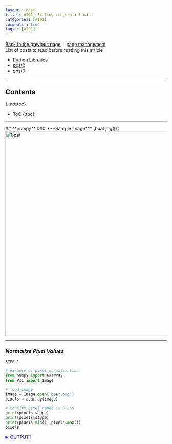 ```yaml
---
layout : post
title : AI01, Scaling image pixel data
categories: [AI01]
comments : true
tags : [AI01]
---
```

[Back to the previous page](https://userdyk-github.github.io/Study.html) ｜<a href="https://github.com/userdyk-github/userdyk-github.github.io/blob/master/_posts/AI01/2019-08-13-AI01-Scaling-image-pixel-data.md" target="_blank">page management</a><br>
List of posts to read before reading this article
- <a href='https://userdyk-github.github.io/pl03/PL03-Libraries.html' target="_blank">Python Libraries</a>
- <a href='https://userdyk-github.github.io/'>post2</a>
- <a href='https://userdyk-github.github.io/'>post3</a>

---

## Contents
{:.no_toc}

* ToC
{:toc}

<hr class="division1">
## **numpy**
### ***Sample image***
[boat.jpg][1]
<img width="640" alt="boat" src="https://user-images.githubusercontent.com/52376448/71426209-b8547680-26e9-11ea-9f17-8088e89db405.png">


---

### ***Normalize Pixel Values***

`STEP 1`
```python
# example of pixel normalization
from numpy import asarray
from PIL import Image

# load image
image = Image.open('boat.png')
pixels = asarray(image)

# confirm pixel range is 0-255
print(pixels.shape)
print(pixels.dtype)
print(pixels.min(), pixels.max())
pixels
```
<details markdown="1">
<summary class='jb-small' style="color:blue">OUTPUT1</summary>
<hr class='division3'>
<p>
    (856, 1280, 4)<br>
    uint8<br>
    0 255
</p>
```
array([[[221, 223, 226, 255],
        [210, 212, 215, 255],
        [191, 192, 195, 255],
        ...,
        [191, 192, 195, 255],
        [210, 212, 215, 255],
        [221, 223, 226, 255]],

       [[213, 215, 217, 255],
        [190, 192, 194, 255],
        [206, 207, 208, 255],
        ...,
        [206, 207, 208, 255],
        [190, 192, 194, 255],
        [213, 215, 217, 255]],

       [[199, 201, 204, 255],
        [196, 198, 199, 255],
        [236, 234, 236, 255],
        ...,
        [236, 234, 236, 255],
        [196, 198, 199, 255],
        [199, 201, 204, 255]],

       ...,

       [[193, 193, 193, 255],
        [180, 180, 180, 255],
        [151, 152, 152, 255],
        ...,
        [154, 154, 155, 255],
        [180, 180, 180, 255],
        [193, 193, 193, 255]],

       [[197, 197, 197, 255],
        [192, 192, 192, 255],
        [179, 179, 179, 255],
        ...,
        [179, 179, 179, 255],
        [192, 192, 192, 255],
        [197, 197, 197, 255]],

       [[198, 198, 198, 255],
        [196, 196, 196, 255],
        [192, 192, 192, 255],
        ...,
        [192, 192, 192, 255],
        [196, 196, 196, 255],
        [198, 198, 198, 255]]], dtype=uint8)
```
<hr class='division3'>
</details>

<br>

`STEP 2`
```python
# convert from integers to floats
pixels = pixels.astype('float32')

# normalize to the range 0-1
pixels /= 255.0

# confirm the normalization
print(pixels.min(), pixels.max())

pixels
```
<details markdown="1">
<summary class='jb-small' style="color:blue">OUTPUT2</summary>
<hr class='division3'>
<p>
    0.0 0.003921569
</p>
```
array([[[0.00339869, 0.00342945, 0.00347559, 0.00392157],
        [0.00322953, 0.00326028, 0.00330642, 0.00392157],
        [0.00293733, 0.00295271, 0.00299885, 0.00392157],
        ...,
        [0.00293733, 0.00295271, 0.00299885, 0.00392157],
        [0.00322953, 0.00326028, 0.00330642, 0.00392157],
        [0.00339869, 0.00342945, 0.00347559, 0.00392157]],

       [[0.00327566, 0.00330642, 0.00333718, 0.00392157],
        [0.00292195, 0.00295271, 0.00298347, 0.00392157],
        [0.00316801, 0.00318339, 0.00319877, 0.00392157],
        ...,
        [0.00316801, 0.00318339, 0.00319877, 0.00392157],
        [0.00292195, 0.00295271, 0.00298347, 0.00392157],
        [0.00327566, 0.00330642, 0.00333718, 0.00392157]],

       [[0.00306036, 0.00309112, 0.00313725, 0.00392157],
        [0.00301423, 0.00304498, 0.00306036, 0.00392157],
        [0.00362937, 0.00359862, 0.00362937, 0.00392157],
        ...,
        [0.00362937, 0.00359862, 0.00362937, 0.00392157],
        [0.00301423, 0.00304498, 0.00306036, 0.00392157],
        [0.00306036, 0.00309112, 0.00313725, 0.00392157]],

       ...,

       [[0.00296809, 0.00296809, 0.00296809, 0.00392157],
        [0.00276817, 0.00276817, 0.00276817, 0.00392157],
        [0.00232218, 0.00233756, 0.00233756, 0.00392157],
        ...,
        [0.00236832, 0.00236832, 0.0023837 , 0.00392157],
        [0.00276817, 0.00276817, 0.00276817, 0.00392157],
        [0.00296809, 0.00296809, 0.00296809, 0.00392157]],

       [[0.0030296 , 0.0030296 , 0.0030296 , 0.00392157],
        [0.00295271, 0.00295271, 0.00295271, 0.00392157],
        [0.00275279, 0.00275279, 0.00275279, 0.00392157],
        ...,
        [0.00275279, 0.00275279, 0.00275279, 0.00392157],
        [0.00295271, 0.00295271, 0.00295271, 0.00392157],
        [0.0030296 , 0.0030296 , 0.0030296 , 0.00392157]],

       [[0.00304498, 0.00304498, 0.00304498, 0.00392157],
        [0.00301423, 0.00301423, 0.00301423, 0.00392157],
        [0.00295271, 0.00295271, 0.00295271, 0.00392157],
        ...,
        [0.00295271, 0.00295271, 0.00295271, 0.00392157],
        [0.00301423, 0.00301423, 0.00301423, 0.00392157],
        [0.00304498, 0.00304498, 0.00304498, 0.00392157]]], dtype=float32)
```
<hr class='division3'>
</details>


<br><br><br>

<hr class="division2">


### ***Center Pixel Values***

- <strong>Global Centering</strong>: Calculating and subtracting the mean pixel value <strong>across color channels</strong>. [mean:O, std:X]
- <strong>Local Centering</strong>: Calculating and subtracting the mean pixel value <strong>per color channel</strong>. [mean:O, std:O]

<br><br><br>


#### Global Centering

`STEP1`
```python
# example of global centering (subtract mean)
from numpy import asarray
from PIL import Image

# load image
image = Image.open('boat.png')
pixels = asarray(image)
pixels
```
<details markdown="1">
<summary class='jb-small' style="color:blue">OUTPUT</summary>
<hr class='division3'>
```
array([[[221, 223, 226, 255],
        [210, 212, 215, 255],
        [191, 192, 195, 255],
        ...,
        [191, 192, 195, 255],
        [210, 212, 215, 255],
        [221, 223, 226, 255]],

       [[213, 215, 217, 255],
        [190, 192, 194, 255],
        [206, 207, 208, 255],
        ...,
        [206, 207, 208, 255],
        [190, 192, 194, 255],
        [213, 215, 217, 255]],

       [[199, 201, 204, 255],
        [196, 198, 199, 255],
        [236, 234, 236, 255],
        ...,
        [236, 234, 236, 255],
        [196, 198, 199, 255],
        [199, 201, 204, 255]],

       ...,

       [[193, 193, 193, 255],
        [180, 180, 180, 255],
        [151, 152, 152, 255],
        ...,
        [154, 154, 155, 255],
        [180, 180, 180, 255],
        [193, 193, 193, 255]],

       [[197, 197, 197, 255],
        [192, 192, 192, 255],
        [179, 179, 179, 255],
        ...,
        [179, 179, 179, 255],
        [192, 192, 192, 255],
        [197, 197, 197, 255]],

       [[198, 198, 198, 255],
        [196, 196, 196, 255],
        [192, 192, 192, 255],
        ...,
        [192, 192, 192, 255],
        [196, 196, 196, 255],
        [198, 198, 198, 255]]], dtype=uint8)
```
<hr class='division3'>
</details>

<br>

`STEP2`
```python
# convert from integers to floats
pixels = pixels.astype('float32')
print(pixels.shape)

# calculate global mean across color channels
mean = pixels.mean()
print('Mean: %.3f'% mean)
print('Min: %.3f, Max: %.3f'% (pixels.min(), pixels.max()))

# global centering of pixels
pixels -= mean

# confirm it had the desired effect
mean = pixels.mean()
print('Mean: %.3f'% mean)
print('Min: %.3f, Max: %.3f'% (pixels.min(), pixels.max()))
pixels
```
<details markdown="1">
<summary class='jb-small' style="color:blue">OUTPUT</summary>
<hr class='division3'>
<p>
(856, 1280, 4)<br>
Mean: 184.501<br>
Min: 0.000, Max: 255.000<br>
Mean: -0.000<br>
Min: -184.501, Max: 70.499
</p>
```
array([[[ 36.49881,  38.49881,  41.49881,  70.49881],
        [ 25.49881,  27.49881,  30.49881,  70.49881],
        [  6.49881,   7.49881,  10.49881,  70.49881],
        ...,
        [  6.49881,   7.49881,  10.49881,  70.49881],
        [ 25.49881,  27.49881,  30.49881,  70.49881],
        [ 36.49881,  38.49881,  41.49881,  70.49881]],

       [[ 28.49881,  30.49881,  32.49881,  70.49881],
        [  5.49881,   7.49881,   9.49881,  70.49881],
        [ 21.49881,  22.49881,  23.49881,  70.49881],
        ...,
        [ 21.49881,  22.49881,  23.49881,  70.49881],
        [  5.49881,   7.49881,   9.49881,  70.49881],
        [ 28.49881,  30.49881,  32.49881,  70.49881]],

       [[ 14.49881,  16.49881,  19.49881,  70.49881],
        [ 11.49881,  13.49881,  14.49881,  70.49881],
        [ 51.49881,  49.49881,  51.49881,  70.49881],
        ...,
        [ 51.49881,  49.49881,  51.49881,  70.49881],
        [ 11.49881,  13.49881,  14.49881,  70.49881],
        [ 14.49881,  16.49881,  19.49881,  70.49881]],

       ...,

       [[  8.49881,   8.49881,   8.49881,  70.49881],
        [ -4.50119,  -4.50119,  -4.50119,  70.49881],
        [-33.50119, -32.50119, -32.50119,  70.49881],
        ...,
        [-30.50119, -30.50119, -29.50119,  70.49881],
        [ -4.50119,  -4.50119,  -4.50119,  70.49881],
        [  8.49881,   8.49881,   8.49881,  70.49881]],

       [[ 12.49881,  12.49881,  12.49881,  70.49881],
        [  7.49881,   7.49881,   7.49881,  70.49881],
        [ -5.50119,  -5.50119,  -5.50119,  70.49881],
        ...,
        [ -5.50119,  -5.50119,  -5.50119,  70.49881],
        [  7.49881,   7.49881,   7.49881,  70.49881],
        [ 12.49881,  12.49881,  12.49881,  70.49881]],

       [[ 13.49881,  13.49881,  13.49881,  70.49881],
        [ 11.49881,  11.49881,  11.49881,  70.49881],
        [  7.49881,   7.49881,   7.49881,  70.49881],
        ...,
        [  7.49881,   7.49881,   7.49881,  70.49881],
        [ 11.49881,  11.49881,  11.49881,  70.49881],
        [ 13.49881,  13.49881,  13.49881,  70.49881]]], dtype=float32)
```
<hr class='division3'>
</details>

<br><br><br>

---

#### Local Centering

`STEP1`
```python
# example of per-channel centering (subtract mean)
from numpy import asarray
from PIL import Image

# load image
image = Image.open('boat.png')
pixels = asarray(image)
print(pixels.shape)

# convert from integers to floats
pixels = pixels.astype('float32')
pixels
```
<details markdown="1">
<summary class='jb-small' style="color:blue">OUTPUT</summary>
<hr class='division3'>
<p>
    (856, 1280, 4)
</p>
```
array([[[221., 223., 226., 255.],
        [210., 212., 215., 255.],
        [191., 192., 195., 255.],
        ...,
        [191., 192., 195., 255.],
        [210., 212., 215., 255.],
        [221., 223., 226., 255.]],

       [[213., 215., 217., 255.],
        [190., 192., 194., 255.],
        [206., 207., 208., 255.],
        ...,
        [206., 207., 208., 255.],
        [190., 192., 194., 255.],
        [213., 215., 217., 255.]],

       [[199., 201., 204., 255.],
        [196., 198., 199., 255.],
        [236., 234., 236., 255.],
        ...,
        [236., 234., 236., 255.],
        [196., 198., 199., 255.],
        [199., 201., 204., 255.]],

       ...,

       [[193., 193., 193., 255.],
        [180., 180., 180., 255.],
        [151., 152., 152., 255.],
        ...,
        [154., 154., 155., 255.],
        [180., 180., 180., 255.],
        [193., 193., 193., 255.]],

       [[197., 197., 197., 255.],
        [192., 192., 192., 255.],
        [179., 179., 179., 255.],
        ...,
        [179., 179., 179., 255.],
        [192., 192., 192., 255.],
        [197., 197., 197., 255.]],

       [[198., 198., 198., 255.],
        [196., 196., 196., 255.],
        [192., 192., 192., 255.],
        ...,
        [192., 192., 192., 255.],
        [196., 196., 196., 255.],
        [198., 198., 198., 255.]]], dtype=float32)
```
<hr class='division3'>
</details>

<br>

`STEP2`
```python
# calculate per-channel means and standard deviations
means = pixels.mean(axis=(0,1), dtype='float64')
print('Means: %s' % means)
print('Mins: %s, Maxs: %s' % (pixels.min(axis=(0,1)), pixels.max(axis=(0,1))))

# per-channel centering of pixels
pixels -= means

# confirm it had the desired effect
means = pixels.mean(axis=(0,1), dtype='float64')
print('Means: %s' % means)
print('Mins: %s, Maxs: %s' % (pixels.min(axis=(0,1)), pixels.max(axis=(0,1))))
pixels
```
<details markdown="1">
<summary class='jb-small' style="color:blue">OUTPUT</summary>
<hr class='division3'>
<p>
    Means: [158.43480487 159.58662109 164.9829202  255.        ]<br>
    Mins: [  0.   0.   0. 255.], Maxs: [255. 255. 255. 255.]<br>
    Means: [-3.06365524e-07 -1.24562507e-06  4.88580506e-07  0.00000000e+00]<br>
    Mins: [-158.4348  -159.58662 -164.98293    0.     ], Maxs: [96.56519  95.413376 90.01708   0.      ]<br>
</p>
```
array([[[ 62.565197 ,  63.41338  ,  61.01708  ,   0.       ],
        [ 51.565197 ,  52.41338  ,  50.01708  ,   0.       ],
        [ 32.565197 ,  32.41338  ,  30.01708  ,   0.       ],
        ...,
        [ 32.565197 ,  32.41338  ,  30.01708  ,   0.       ],
        [ 51.565197 ,  52.41338  ,  50.01708  ,   0.       ],
        [ 62.565197 ,  63.41338  ,  61.01708  ,   0.       ]],

       [[ 54.565197 ,  55.41338  ,  52.01708  ,   0.       ],
        [ 31.565195 ,  32.41338  ,  29.01708  ,   0.       ],
        [ 47.565197 ,  47.41338  ,  43.01708  ,   0.       ],
        ...,
        [ 47.565197 ,  47.41338  ,  43.01708  ,   0.       ],
        [ 31.565195 ,  32.41338  ,  29.01708  ,   0.       ],
        [ 54.565197 ,  55.41338  ,  52.01708  ,   0.       ]],

       [[ 40.565197 ,  41.41338  ,  39.01708  ,   0.       ],
        [ 37.565197 ,  38.41338  ,  34.01708  ,   0.       ],
        [ 77.56519  ,  74.413376 ,  71.01708  ,   0.       ],
        ...,
        [ 77.56519  ,  74.413376 ,  71.01708  ,   0.       ],
        [ 37.565197 ,  38.41338  ,  34.01708  ,   0.       ],
        [ 40.565197 ,  41.41338  ,  39.01708  ,   0.       ]],

       ...,

       [[ 34.565197 ,  33.41338  ,  28.01708  ,   0.       ],
        [ 21.565195 ,  20.41338  ,  15.017079 ,   0.       ],
        [ -7.434805 ,  -7.5866213, -12.982921 ,   0.       ],
        ...,
        [ -4.434805 ,  -5.5866213,  -9.982921 ,   0.       ],
        [ 21.565195 ,  20.41338  ,  15.017079 ,   0.       ],
        [ 34.565197 ,  33.41338  ,  28.01708  ,   0.       ]],

       [[ 38.565197 ,  37.41338  ,  32.01708  ,   0.       ],
        [ 33.565197 ,  32.41338  ,  27.01708  ,   0.       ],
        [ 20.565195 ,  19.41338  ,  14.017079 ,   0.       ],
        ...,
        [ 20.565195 ,  19.41338  ,  14.017079 ,   0.       ],
        [ 33.565197 ,  32.41338  ,  27.01708  ,   0.       ],
        [ 38.565197 ,  37.41338  ,  32.01708  ,   0.       ]],

       [[ 39.565197 ,  38.41338  ,  33.01708  ,   0.       ],
        [ 37.565197 ,  36.41338  ,  31.01708  ,   0.       ],
        [ 33.565197 ,  32.41338  ,  27.01708  ,   0.       ],
        ...,
        [ 33.565197 ,  32.41338  ,  27.01708  ,   0.       ],
        [ 37.565197 ,  36.41338  ,  31.01708  ,   0.       ],
        [ 39.565197 ,  38.41338  ,  33.01708  ,   0.       ]]],
      dtype=float32)
```
<hr class='division3'>
</details>

<br><br><br>
`SUPPLEMENT1`
```python
import numpy as np
a = np.array([[1, 2], 
              [3, 4]])

print(a.shape)
print(np.mean(a))          # (1+2+3+4)/4 = 2.5
print(np.mean(a, axis=0))  # (1+3)/2 = 2, (2+4)/2 = 3
print(np.mean(a, axis=1))  # (1+2)/2 = 2.5, (3+4)/2 = 3.5
```
<details markdown="1">
<summary class='jb-small' style="color:blue">OUTPUT</summary>
<hr class='division3'>
<p>
    (2, 2)<br>
    2.5 <br>
    [2. 3.] <br>
    [1.5 3.5] 
</p>
<hr class='division3'>
</details>

<br>
`SUPPLEMENT2`
```python
import numpy as np
a = np.array([[[1, 2], 
               [3, 4]],
              
               [[5,6],
                [7,8]]])

print(a.shape)

print(np.mean(a),'\n\n')                # (1+2+3+4+5+6+7+8)/8



print(np.mean(a, axis=0))               # (1+5)/2 = 3, (2+6)/2 = 4
                                        # (3+7)/2 = 5, (4+8)/2 = 6
print(np.mean(a, axis=(0,1)))           # ([1+5]/2 + [3+7]/2)/2 = 4
                                        # ([2+6]/2 + [4+8]/2)/2 = 5
print(np.mean(a, axis=(0,2)),'\n\n')    # ([1+5]/2 + [2+6]/2)/2 = 3.5
                                        # ([3+7]/2 + [4+8]/2)/2 = 5.5



print(np.mean(a, axis=1))               # (1+3)/2 = 2, (2+4)/2 = 3
                                        # (5+7)/2 = 6, (6+8)/2 = 7
print(np.mean(a, axis=(1,0)))           # ([1+3]/2 + [5+7]/2)/2 = 4
                                        # ([2+4]/2 + [6+8]/2)/2 = 5
print(np.mean(a, axis=(1,2)),'\n\n')    # ([1+3]/2 + [2+4]/2)/2 = 2.5
                                        # ([5+7]/2 + [6+8]/2)/2 = 6.5



print(np.mean(a, axis=2))               # (1+2)/2 = 1.5, (3+4)/2 = 3.5
                                        # (5+6)/2 = 5.5, (7+8)/2 = 7.5
print(np.mean(a, axis=(2,0)))           # ([1+2]/2 + [5+6]/2)/2 = 3.5
                                        # ([3+4]/2 + [7+8]/2)/2 = 5.5
print(np.mean(a, axis=(2,1)),'\n\n')    # ([1+2]/2 + [3+4]/2)/2 = 2.5
                                        # ([5+6]/2 + [7+8]/2)/2 = 6.5
```
<details markdown="1">
<summary class='jb-small' style="color:blue">OUTPUT</summary>
<hr class='division3'>
<p>
    (2, 2, 2)<br>
    4.5 <br><br>


    [[3. 4.]<br>
     [5. 6.]]<br>
    [4. 5.]<br>
    [3.5 5.5] <br><br>


    [[2. 3.]<br>
     [6. 7.]]<br>
    [4. 5.]<br>
    [2.5 6.5] <br><br>


    [[1.5 3.5]<br>
     [5.5 7.5]]<br>
    [3.5 5.5]<br>
    [2.5 6.5] <br><br>

</p>
<hr class='division3'>
</details>


<br><br><br>


<hr class="division2">

### ***Standardize Pixel Values***

***For consistency of the input data***, it may make more sense to standardize images per-channel using statistics calculated per minibatch or across the training dataset, if possible.
<br><br><br>


#### Global Standardization

```python
# example of global pixel standardization
from numpy import asarray
from PIL import Image

# load image
image = Image.open('boat.png')
pixels = asarray(image)

# convert from integers to floats
pixels = pixels.astype('float32')

# calculate global mean and standard deviation
mean, std = pixels.mean(), pixels.std()
print('Mean: %.3f, Standard Deviation: %.3f' % (mean, std))

# global standardization of pixels
pixels = (pixels - mean) / std

# confirm it had the desired effect
mean, std = pixels.mean(), pixels.std()
print('Mean: %.3f, Standard Deviation: %.3f' % (mean, std))
```
<details markdown="1">
<summary class='jb-small' style="color:blue">OUTPUT</summary>
<hr class='division3'>
<p>
    Mean: 184.501, Standard Deviation: 73.418<br>
    Mean: -0.000, Standard Deviation: 1.000
</p>
<hr class='division3'>
</details>

<br><br><br>

---

#### Positive Global Standardization

```python
# example of global pixel standardization shifted to positive domain
from numpy import asarray
from numpy import clip
from PIL import Image

# load image
image = Image.open('boat.png')
pixels = asarray(image)

# convert from integers to floats
pixels = pixels.astype('float32')

# calculate global mean and standard deviation
mean, std = pixels.mean(), pixels.std()
print('Mean: %.3f, Standard Deviation: %.3f' % (mean, std))

# global standardization of pixels
pixels = (pixels - mean) / std

# clip pixel values to [-1,1]
pixels = clip(pixels, -1.0, 1.0)

# shift from [-1,1] to [0,1] with 0.5 mean
pixels = (pixels + 1.0) / 2.0

# confirm it had the desired effect
mean, std = pixels.mean(), pixels.std()
print('Mean: %.3f, Standard Deviation: %.3f' % (mean, std))
print('Min: %.3f, Max: %.3f' % (pixels.min(), pixels.max()))
```
<details markdown="1">
<summary class='jb-small' style="color:blue">OUTPUT</summary>
<hr class='division3'>
```
Mean: 184.501, Standard Deviation: 73.418
[[[ 0.4971365   0.52437776  0.5652396   0.9602377 ]
  [ 0.34730968  0.3745509   0.41541278  0.9602377 ]
  [ 0.08851784  0.10213846  0.14300032  0.9602377 ]
  ...
  [ 0.08851784  0.10213846  0.14300032  0.9602377 ]
  [ 0.34730968  0.3745509   0.41541278  0.9602377 ]
  [ 0.4971365   0.52437776  0.5652396   0.9602377 ]]

 [[ 0.38817152  0.41541278  0.442654    0.9602377 ]
  [ 0.07489721  0.10213846  0.1293797   0.9602377 ]
  [ 0.29282716  0.3064478   0.32006842  0.9602377 ]
  ...
  [ 0.29282716  0.3064478   0.32006842  0.9602377 ]
  [ 0.07489721  0.10213846  0.1293797   0.9602377 ]
  [ 0.38817152  0.41541278  0.442654    0.9602377 ]]

 [[ 0.19748281  0.22472405  0.26558593  0.9602377 ]
  [ 0.15662095  0.1838622   0.19748281  0.9602377 ]
  [ 0.7014459   0.6742046   0.7014459   0.9602377 ]
  ...
  [ 0.7014459   0.6742046   0.7014459   0.9602377 ]
  [ 0.15662095  0.1838622   0.19748281  0.9602377 ]
  [ 0.19748281  0.22472405  0.26558593  0.9602377 ]]

 ...

 [[ 0.11575908  0.11575908  0.11575908  0.9602377 ]
  [-0.06130901 -0.06130901 -0.06130901  0.9602377 ]
  [-0.45630705 -0.44268644 -0.44268644  0.9602377 ]
  ...
  [-0.4154452  -0.4154452  -0.40182456  0.9602377 ]
  [-0.06130901 -0.06130901 -0.06130901  0.9602377 ]
  [ 0.11575908  0.11575908  0.11575908  0.9602377 ]]

 [[ 0.17024156  0.17024156  0.17024156  0.9602377 ]
  [ 0.10213846  0.10213846  0.10213846  0.9602377 ]
  [-0.07492963 -0.07492963 -0.07492963  0.9602377 ]
  ...
  [-0.07492963 -0.07492963 -0.07492963  0.9602377 ]
  [ 0.10213846  0.10213846  0.10213846  0.9602377 ]
  [ 0.17024156  0.17024156  0.17024156  0.9602377 ]]

 [[ 0.1838622   0.1838622   0.1838622   0.9602377 ]
  [ 0.15662095  0.15662095  0.15662095  0.9602377 ]
  [ 0.10213846  0.10213846  0.10213846  0.9602377 ]
  ...
  [ 0.10213846  0.10213846  0.10213846  0.9602377 ]
  [ 0.15662095  0.15662095  0.15662095  0.9602377 ]
  [ 0.1838622   0.1838622   0.1838622   0.9602377 ]]]
Mean: 0.563, Standard Deviation: 0.396
Min: 0.000, Max: 0.980
```
<hr class='division3'>
</details>

<br><br><br>

`SUPPLEMENT`
```python
import numpy as np
clip(np.array([1,2,3,4,5]),2,4)
```
<details markdown="1">
<summary class='jb-small' style="color:blue">OUTPUT</summary>
<hr class='division3'>
<p>array([2, 2, 3, 4, 4])</p>
<hr class='division3'>
</details>

<br><br><br>

---

#### Local Standardization

```python
# example of per-channel pixel standardization
from numpy import asarray
from PIL import Image

# load image
image = Image.open('boat.png')
pixels = asarray(image)

# convert from integers to floats
pixels = pixels.astype('float32')

# calculate per-channel means and standard deviations
means = pixels.mean(axis=(0,1), dtype='float64')
stds = pixels.std(axis=(0,1), dtype='float64')
print('Means: %s, Stds: %s' % (means, stds))

# per-channel standardization of pixels
pixels = (pixels - means) / stds

# confirm it had the desired effect
means = pixels.mean(axis=(0,1), dtype='float64')
stds = pixels.std(axis=(0,1), dtype='float64')
print('Means: %s, Stds: %s' % (means, stds))
```
<details markdown="1">
<summary class='jb-small' style="color:blue">OUTPUT</summary>
<hr class='division3'>
<p>
    Means: [158.43480487 159.58662109 164.9829202  255.        ], Stds: [70.63586854 70.73750037 70.1171148   0.        ]<br>
    Means: [-3.98300453e-13 -1.93157989e-13  3.25967320e-13             nan], Stds: [ 1.  1.  1. nan]
</p>
<hr class='division3'>
</details>

<br><br><br>
<hr class="division2">

## **keras**
### ***MNIST Handwritten Image Classiﬁcation Dataset***

```python
# example of loading the MNIST dataset
from keras.datasets import mnist

# load dataset
(train_images, train_labels), (test_images, test_labels) = mnist.load_data()
```
<details markdown="1">
<summary class='jb-small' style="color:blue">SUPPLEMENT 1</summary>
<hr class='division3'>
```python
# summarize dataset type and shape
print(type(train_images), train_images.dtype, train_images.shape)
print(type(train_labels), train_labels.dtype, train_labels.shape)
print(type(test_images), test_images.dtype, test_images.shape)
print(type(test_labels), test_labels.dtype, test_labels.shape)

# summarize pixel values
print('Train', train_images.min(), train_images.max(), train_images.mean(), train_images.std())
print('Test', test_images.min(), test_images.max(), test_images.mean(), test_images.std())
```
<p>
  <class 'numpy.ndarray'> uint8 (60000, 28, 28)<br>
  <class 'numpy.ndarray'> uint8 (60000,)<br>
  <class 'numpy.ndarray'> uint8 (10000, 28, 28)<br>
  <class 'numpy.ndarray'> uint8 (10000,)<br>
  Train 0 255 33.318421449829934 78.56748998339798<br>
  Test 0 255 33.791224489795916 79.17246322228644<br>
</p>
<hr class='division3'>
</details>

<details markdown="1">
<summary class='jb-small' style="color:blue">SUPPLEMENT 2</summary>
<hr class='division3'>
```python
print(train_images[0].shape)
io.imshow(train_images[0])
```

<p>
  (28, 28)<br>
  <matplotlib.image.AxesImage at 0x23244de4fd0>
</p>
![다운로드 (3)](https://user-images.githubusercontent.com/52376448/63792062-bba44500-c937-11e9-9747-e048df95e1a6.png)
<hr class='division3'>
</details>

<br><br><br>

<hr class="division2">


### ***ImageDataGenerator Class for Pixel Scaling***
```python
from tensorflow.keras.preprocessing.image import ImageDataGenerator
datagen = ImageDataGenerator(rescale=1.0/255.0)
```

```python
# create data generator
from tensorflow.keras.preprocessing.image import ImageDataGenerator
from tensorflow.keras.datasets import mnist
from tensorflow.keras.models import Sequential
from tensorflow.keras.layers import Conv2D, MaxPooling2D, Flatten, Dense
from sklearn.model_selection import train_test_split 


"""data preprocessing"""
# load dataset
(train_images, train_labels), (test_images, test_labels) = mnist.load_data()
train_images, valX, train_labels, valy = train_test_split(train_images, train_labels, test_size=0.2,random_state=2018)

# reshape to rank 4
train_images = train_images.reshape(48000,28,28,1)
valX = valX.reshape(12000,28,28,1)
test_images = test_images.reshape(10000,28,28,1)   

# get batch iterator
datagen = ImageDataGenerator()
train_iterator = datagen.flow(train_images, train_labels, batch_size=32)
val_iterator = datagen.flow(valX, valy, batch_size=32)
test_iterator = datagen.flow(test_images, test_labels, batch_size=32)


"""model design"""
model = Sequential()
model.add(Conv2D(32, (3, 3), input_shape = (28, 28, 1), activation = 'relu'))
model.add(MaxPooling2D(pool_size = (2, 2)))
model.add(Conv2D(32, (3, 3), activation = 'relu'))
model.add(MaxPooling2D(pool_size = (2, 2)))
model.add(Flatten())
model.add(Dense(units = 128, activation = 'relu'))
model.add(Dense(units = 1, activation = 'sigmoid'))
model.compile(optimizer = 'adam',
              loss = 'binary_crossentropy',
              metrics = ['accuracy'])
model.fit_generator(train_iterator, validation_data=val_iterator, epochs=10, steps_per_epoch=10, validation_steps=10)


"""evaluation"""
# evaluate model loss on test dataset
result = model.evaluate_generator(test_iterator, steps=10)
for i in range(len(model.metrics_names)):  
    print("Metric ",model.metrics_names[i],":",str(round(result[i],2)))
    
model.predict_generator(test_iterator)
```
<details markdown="1">
<summary class='jb-small' style="color:blue">(train_images, train_labels), (test_images, test_labels) = mnist.load_data()</summary>
<hr class='division3'>
```python
# summarize dataset shape, pixel values for train
print('Train', train_images.shape, train_labels.shape)
print('Train', train_images.min(), train_images.max(), train_images.mean(), train_images.std())

# summarize dataset shape, pixel values for test
print('Test', (test_images.shape, test_labels.shape))
print('Test', test_images.min(), test_images.max(), test_images.mean(), test_images.std())
```
```
Train (60000, 28, 28) (60000,)
Train 0 255 33.318421449829934 78.56748998339798
Test ((10000, 28, 28), (10000,))
Test 0 255 33.791224489795916 79.17246322228644
```
<hr class='division3'>
</details>
<details markdown="1">
<summary class='jb-small' style="color:blue">train_images, valX, train_labels, valy = train_test_split(train_images, train_labels, test_size=0.2,random_state=2018)</summary>
<hr class='division3'>
```python
# summarize dataset shape, pixel values for train
print('Train', train_images.shape, train_labels.shape)
print('Train', train_images.min(), train_images.max(), train_images.mean(), train_images.std())

# summarize dataset shape, pixel values for val
print('Val', valX.shape, valy.shape)
print('Val', valX.min(), valX.max(), valX.mean(), valX.std())

# summarize dataset shape, pixel values for test
print('Test', (test_images.shape, test_labels.shape))
print('Test', test_images.min(), test_images.max(), test_images.mean(), test_images.std())
```
```
Train (48000, 28, 28) (48000,)
Train 0 255 33.29773514562075 78.54482970203107
Val (12000, 28, 28) (12000,)
Val 0 255 33.40116666666667 78.65801142483167
Test ((10000, 28, 28), (10000,))
Test 0 255 33.791224489795916 79.17246322228644
```
<hr class='division3'>
</details>
<details markdown="1">
<summary class='jb-small' style="color:blue">train_iterator, val_iterator, test_iterator</summary>
<hr class='division3'>
```python
train_batchX, train_batchy = train_iterator.next()
val_batchX, val_batchy = val_iterator.next()
test_batchX, test_batchy = test_iterator.next()

print('train batch shape=%s, min=%.3f, max=%.3f, mean=%.3f, std=%.3f' % (train_batchX.shape, train_batchX.min(), train_batchX.max(), train_batchX.mean(), train_batchX.std()))
print('val batch shape=%s, min=%.3f, max=%.3f, mean=%.3f, std=%.3f' % (val_batchX.shape, val_batchX.min(), val_batchX.max(), val_batchX.mean(), val_batchX.std()))
print('test batch shape=%s, min=%.3f, max=%.3f, mean=%.3f, std=%.3f' % (test_batchX.shape, test_batchX.min(), test_batchX.max(), test_batchX.mean(), test_batchX.std()))
```
```
train batch shape=(32, 28, 28, 1), min=0.000, max=255.000, mean=30.790, std=75.816
val batch shape=(32, 28, 28, 1), min=0.000, max=255.000, mean=34.835, std=80.186
test batch shape=(32, 28, 28, 1), min=0.000, max=255.000, mean=36.032, std=81.371
```
<hr class='division3'>
</details>
<br><br><br>

<hr class="division2">


### ***How to Normalize Images With ImageDataGenerator***
```python
from tensorflow.keras.preprocessing.image import ImageDataGenerator
datagen = ImageDataGenerator(rescale=1.0/255.0)
```
```python
from tensorflow.keras.preprocessing.image import ImageDataGenerator
from tensorflow.keras.datasets import mnist
from sklearn.model_selection import train_test_split 

"""data preprocessing"""
# load dataset
(train_images, train_labels), (test_images, test_labels) = mnist.load_data()
train_images, valX, train_labels, valy = train_test_split(train_images, train_labels, test_size=0.2,random_state=2018)

# reshape to rank 4
train_images = train_images.reshape(48000,28,28,1)
valX = valX.reshape(12000,28,28,1)
test_images = test_images.reshape(10000,28,28,1)   

# get batch iterator
datagen = ImageDataGenerator(rescale=1.0/255.0)
datagen.fit(train_images)
datagen.fit(valX)
datagen.fit(test_images)

# batch : 32
train_iterator = datagen.flow(train_images, train_labels, batch_size=32)
val_iterator = datagen.flow(valX, valy, batch_size=32)
test_iterator = datagen.flow(test_images, test_labels, batch_size=32)
```
<details markdown="1">
<summary class='jb-small' style="color:blue">SUPPLEMENT</summary>
<hr class='division3'>
```python
from tensorflow.keras.preprocessing.image import ImageDataGenerator
from tensorflow.keras.datasets import mnist
from sklearn.model_selection import train_test_split 

"""data preprocessing"""
# load dataset
(train_images, train_labels), (test_images, test_labels) = mnist.load_data()
train_images, valX, train_labels, valy = train_test_split(train_images, train_labels, test_size=0.2,random_state=2018)

# reshape to rank 4
train_images = train_images.reshape(48000,28,28,1)
valX = valX.reshape(12000,28,28,1)
test_images = test_images.reshape(10000,28,28,1)   

print('train shape=%s, min=%.3f, max=%.3f, mean=%.3f, std=%.3f' % (train_images.shape, train_images.min(), train_images.max(), train_images.mean(), train_images.std()))
print('val shape=%s, min=%.3f, max=%.3f, mean=%.3f, std=%.3f' % (valX.shape, valX.min(), valX.max(), valX.mean(), valX.std()))
print('test shape=%s, min=%.3f, max=%.3f, mean=%.3f, std=%.3f' % (test_images.shape, test_images.min(), test_images.max(), test_images.mean(), test_images.std()))
print('--------'*10)

# get batch iterator
datagen = ImageDataGenerator(rescale=1.0/255.0)
datagen.fit(train_images)
print(datagen.mean, datagen.std)
datagen.fit(valX)
print(datagen.mean, datagen.std)
datagen.fit(test_images)
print(datagen.mean, datagen.std)
print('--------'*10)



# batch : 32
train_iterator = datagen.flow(train_images, train_labels, batch_size=32)
val_iterator = datagen.flow(valX, valy, batch_size=32)
test_iterator = datagen.flow(test_images, test_labels, batch_size=32)

train_batchX, train_batchy = train_iterator.next()
val_batchX, val_batchy = val_iterator.next()
test_batchX, test_batchy = test_iterator.next()

print('train batch(32) shape=%s, min=%.3f, max=%.3f, mean=%.3f, std=%.3f' % (train_batchX.shape, train_batchX.min(), train_batchX.max(), train_batchX.mean(), train_batchX.std()))
print('val batch(32) shape=%s, min=%.3f, max=%.3f, mean=%.3f, std=%.3f' % (val_batchX.shape, val_batchX.min(), val_batchX.max(), val_batchX.mean(), val_batchX.std()))
print('test batch(32) shape=%s, min=%.3f, max=%.3f, mean=%.3f, std=%.3f' % (test_batchX.shape, test_batchX.min(), test_batchX.max(), test_batchX.mean(), test_batchX.std()))
print('--------'*10)



# batch : all
train_iterator = datagen.flow(train_images, train_labels, batch_size=len(train_images))
val_iterator = datagen.flow(valX, valy, batch_size=len(valX))
test_iterator = datagen.flow(test_images, test_labels, batch_size=len(test_images))

train_batchX, train_batchy = train_iterator.next()
val_batchX, val_batchy = val_iterator.next()
test_batchX, test_batchy = test_iterator.next()

print('train batch(all) shape=%s, min=%.3f, max=%.3f, mean=%.3f, std=%.3f' % (train_batchX.shape, train_batchX.min(), train_batchX.max(), train_batchX.mean(), train_batchX.std()))
print('val batch(all) shape=%s, min=%.3f, max=%.3f, mean=%.3f, std=%.3f' % (val_batchX.shape, val_batchX.min(), val_batchX.max(), val_batchX.mean(), val_batchX.std()))
print('test batch(all) shape=%s, min=%.3f, max=%.3f, mean=%.3f, std=%.3f' % (test_batchX.shape, test_batchX.min(), test_batchX.max(), test_batchX.mean(), test_batchX.std()))
```
```
train shape=(48000, 28, 28, 1), min=0.000, max=255.000, mean=33.298, std=78.545
val shape=(12000, 28, 28, 1), min=0.000, max=255.000, mean=33.401, std=78.658
test shape=(10000, 28, 28, 1), min=0.000, max=255.000, mean=33.791, std=79.172
--------------------------------------------------------------------------------
None None
None None
None None
--------------------------------------------------------------------------------
train batch(32) shape=(32, 28, 28, 1), min=0.000, max=1.000, mean=0.130, std=0.307
val batch(32) shape=(32, 28, 28, 1), min=0.000, max=1.000, mean=0.126, std=0.302
test batch(32) shape=(32, 28, 28, 1), min=0.000, max=1.000, mean=0.123, std=0.302
--------------------------------------------------------------------------------
train batch(all) shape=(48000, 28, 28, 1), min=0.000, max=1.000, mean=0.131, std=0.308
val batch(all) shape=(12000, 28, 28, 1), min=0.000, max=1.000, mean=0.131, std=0.308
test batch(all) shape=(10000, 28, 28, 1), min=0.000, max=1.000, mean=0.133, std=0.310
```
<hr class='division3'>
</details><br>


<br><br><br>

---

<hr class="division2">


### ***How to Center Images With ImageDataGenerator***
#### feature-wise centering
```python
from tensorflow.keras.preprocessing.image import ImageDataGenerator
datagen = ImageDataGenerator(featurewise_center=True)
```
```python
from tensorflow.keras.preprocessing.image import ImageDataGenerator
from tensorflow.keras.datasets import mnist
from sklearn.model_selection import train_test_split 

"""data preprocessing"""
# load dataset
(train_images, train_labels), (test_images, test_labels) = mnist.load_data()
train_images, valX, train_labels, valy = train_test_split(train_images, train_labels, test_size=0.2,random_state=2018)

# reshape to rank 4
train_images = train_images.reshape(48000,28,28,1)
valX = valX.reshape(12000,28,28,1)
test_images = test_images.reshape(10000,28,28,1)   

# get batch iterator
datagen = ImageDataGenerator(featurewise_center=True)
datagen.fit(train_images)
datagen.fit(valX)
datagen.fit(test_images)

# batch : 32
train_iterator = datagen.flow(train_images, train_labels, batch_size=32)
val_iterator = datagen.flow(valX, valy, batch_size=32)
test_iterator = datagen.flow(test_images, test_labels, batch_size=32)
```
<details markdown="1">
<summary class='jb-small' style="color:blue">SUPPLEMENT</summary>
<hr class='division3'>
```python
from tensorflow.keras.preprocessing.image import ImageDataGenerator
from tensorflow.keras.datasets import mnist
from sklearn.model_selection import train_test_split 

"""data preprocessing"""
# load dataset
(train_images, train_labels), (test_images, test_labels) = mnist.load_data()
train_images, valX, train_labels, valy = train_test_split(train_images, train_labels, test_size=0.2,random_state=2018)

# reshape to rank 4
train_images = train_images.reshape(48000,28,28,1)
valX = valX.reshape(12000,28,28,1)
test_images = test_images.reshape(10000,28,28,1)   

print('train shape=%s, min=%.3f, max=%.3f, mean=%.3f, std=%.3f' % (train_images.shape, train_images.min(), train_images.max(), train_images.mean(), train_images.std()))
print('val shape=%s, min=%.3f, max=%.3f, mean=%.3f, std=%.3f' % (valX.shape, valX.min(), valX.max(), valX.mean(), valX.std()))
print('test shape=%s, min=%.3f, max=%.3f, mean=%.3f, std=%.3f' % (test_images.shape, test_images.min(), test_images.max(), test_images.mean(), test_images.std()))
print('--------'*10)

# get batch iterator
datagen = ImageDataGenerator(featurewise_center=True)
datagen.fit(train_images)
print(datagen.mean, datagen.std)
datagen.fit(valX)
print(datagen.mean, datagen.std)
datagen.fit(test_images)
print(datagen.mean, datagen.std)
print('--------'*10)



# batch : 32
train_iterator = datagen.flow(train_images, train_labels, batch_size=32)
val_iterator = datagen.flow(valX, valy, batch_size=32)
test_iterator = datagen.flow(test_images, test_labels, batch_size=32)

train_batchX, train_batchy = train_iterator.next()
val_batchX, val_batchy = val_iterator.next()
test_batchX, test_batchy = test_iterator.next()

print('train batch(32) shape=%s, min=%.3f, max=%.3f, mean=%.3f, std=%.3f' % (train_batchX.shape, train_batchX.min(), train_batchX.max(), train_batchX.mean(), train_batchX.std()))
print('val batch(32) shape=%s, min=%.3f, max=%.3f, mean=%.3f, std=%.3f' % (val_batchX.shape, val_batchX.min(), val_batchX.max(), val_batchX.mean(), val_batchX.std()))
print('test batch(32) shape=%s, min=%.3f, max=%.3f, mean=%.3f, std=%.3f' % (test_batchX.shape, test_batchX.min(), test_batchX.max(), test_batchX.mean(), test_batchX.std()))
print('--------'*10)



# batch : all
train_iterator = datagen.flow(train_images, train_labels, batch_size=len(train_images))
val_iterator = datagen.flow(valX, valy, batch_size=len(valX))
test_iterator = datagen.flow(test_images, test_labels, batch_size=len(test_images))

train_batchX, train_batchy = train_iterator.next()
val_batchX, val_batchy = val_iterator.next()
test_batchX, test_batchy = test_iterator.next()

print('train batch(all) shape=%s, min=%.3f, max=%.3f, mean=%.3f, std=%.3f' % (train_batchX.shape, train_batchX.min(), train_batchX.max(), train_batchX.mean(), train_batchX.std()))
print('val batch(all) shape=%s, min=%.3f, max=%.3f, mean=%.3f, std=%.3f' % (val_batchX.shape, val_batchX.min(), val_batchX.max(), val_batchX.mean(), val_batchX.std()))
print('test batch(all) shape=%s, min=%.3f, max=%.3f, mean=%.3f, std=%.3f' % (test_batchX.shape, test_batchX.min(), test_batchX.max(), test_batchX.mean(), test_batchX.std()))
```
```
train shape=(48000, 28, 28, 1), min=0.000, max=255.000, mean=33.298, std=78.545
val shape=(12000, 28, 28, 1), min=0.000, max=255.000, mean=33.401, std=78.658
test shape=(10000, 28, 28, 1), min=0.000, max=255.000, mean=33.791, std=79.172
--------------------------------------------------------------------------------
[[[33.29781]]] None
[[[33.40119]]] None
[[[33.79124]]] None
--------------------------------------------------------------------------------
train batch(32) shape=(32, 28, 28, 1), min=-33.791, max=221.209, mean=-1.533, std=77.921
val batch(32) shape=(32, 28, 28, 1), min=-33.791, max=221.209, mean=-2.625, std=76.458
test batch(32) shape=(32, 28, 28, 1), min=-33.791, max=221.209, mean=-3.413, std=75.195
--------------------------------------------------------------------------------
train batch(all) shape=(48000, 28, 28, 1), min=-33.791, max=221.209, mean=-0.494, std=78.545
val batch(all) shape=(12000, 28, 28, 1), min=-33.791, max=221.209, mean=-0.390, std=78.658
test batch(all) shape=(10000, 28, 28, 1), min=-33.791, max=221.209, mean=-0.000, std=79.172
```
<hr class='division3'>
</details>

<br><br><br>

---

#### sample-wise centering
```python
from tensorflow.keras.preprocessing.image import ImageDataGenerator
datagen = ImageDataGenerator(samplewise_center=True)
```
```python
from tensorflow.keras.preprocessing.image import ImageDataGenerator
from tensorflow.keras.datasets import mnist
from sklearn.model_selection import train_test_split 

"""data preprocessing"""
# load dataset
(train_images, train_labels), (test_images, test_labels) = mnist.load_data()
train_images, valX, train_labels, valy = train_test_split(train_images, train_labels, test_size=0.2,random_state=2018)

# reshape to rank 4
train_images = train_images.reshape(48000,28,28,1)
valX = valX.reshape(12000,28,28,1)
test_images = test_images.reshape(10000,28,28,1)   

# get batch iterator
datagen = ImageDataGenerator(samplewise_center=True)
datagen.fit(train_images)
datagen.fit(valX)
datagen.fit(test_images)

# batch : 32
train_iterator = datagen.flow(train_images, train_labels, batch_size=32)
val_iterator = datagen.flow(valX, valy, batch_size=32)
test_iterator = datagen.flow(test_images, test_labels, batch_size=32)
```
<details markdown="1">
<summary class='jb-small' style="color:blue">SUPPLEMENT</summary>
<hr class='division3'>
```python
from tensorflow.keras.preprocessing.image import ImageDataGenerator
from tensorflow.keras.datasets import mnist
from sklearn.model_selection import train_test_split 

"""data preprocessing"""
# load dataset
(train_images, train_labels), (test_images, test_labels) = mnist.load_data()
train_images, valX, train_labels, valy = train_test_split(train_images, train_labels, test_size=0.2,random_state=2018)

# reshape to rank 4
train_images = train_images.reshape(48000,28,28,1)
valX = valX.reshape(12000,28,28,1)
test_images = test_images.reshape(10000,28,28,1)   

print('train shape=%s, min=%.3f, max=%.3f, mean=%.3f, std=%.3f' % (train_images.shape, train_images.min(), train_images.max(), train_images.mean(), train_images.std()))
print('val shape=%s, min=%.3f, max=%.3f, mean=%.3f, std=%.3f' % (valX.shape, valX.min(), valX.max(), valX.mean(), valX.std()))
print('test shape=%s, min=%.3f, max=%.3f, mean=%.3f, std=%.3f' % (test_images.shape, test_images.min(), test_images.max(), test_images.mean(), test_images.std()))
print('--------'*10)

# get batch iterator
datagen = ImageDataGenerator(samplewise_center=True)
datagen.fit(train_images)
print(datagen.mean, datagen.std)
datagen.fit(valX)
print(datagen.mean, datagen.std)
datagen.fit(test_images)
print(datagen.mean, datagen.std)
print('--------'*10)



# batch : 32
train_iterator = datagen.flow(train_images, train_labels, batch_size=32)
val_iterator = datagen.flow(valX, valy, batch_size=32)
test_iterator = datagen.flow(test_images, test_labels, batch_size=32)

train_batchX, train_batchy = train_iterator.next()
val_batchX, val_batchy = val_iterator.next()
test_batchX, test_batchy = test_iterator.next()

print('train batch(32) shape=%s, min=%.3f, max=%.3f, mean=%.3f, std=%.3f' % (train_batchX.shape, train_batchX.min(), train_batchX.max(), train_batchX.mean(), train_batchX.std()))
print('val batch(32) shape=%s, min=%.3f, max=%.3f, mean=%.3f, std=%.3f' % (val_batchX.shape, val_batchX.min(), val_batchX.max(), val_batchX.mean(), val_batchX.std()))
print('test batch(32) shape=%s, min=%.3f, max=%.3f, mean=%.3f, std=%.3f' % (test_batchX.shape, test_batchX.min(), test_batchX.max(), test_batchX.mean(), test_batchX.std()))
print('--------'*10)



# batch : all
train_iterator = datagen.flow(train_images, train_labels, batch_size=len(train_images))
val_iterator = datagen.flow(valX, valy, batch_size=len(valX))
test_iterator = datagen.flow(test_images, test_labels, batch_size=len(test_images))

train_batchX, train_batchy = train_iterator.next()
val_batchX, val_batchy = val_iterator.next()
test_batchX, test_batchy = test_iterator.next()

print('train batch(all) shape=%s, min=%.3f, max=%.3f, mean=%.3f, std=%.3f' % (train_batchX.shape, train_batchX.min(), train_batchX.max(), train_batchX.mean(), train_batchX.std()))
print('val batch(all) shape=%s, min=%.3f, max=%.3f, mean=%.3f, std=%.3f' % (val_batchX.shape, val_batchX.min(), val_batchX.max(), val_batchX.mean(), val_batchX.std()))
print('test batch(all) shape=%s, min=%.3f, max=%.3f, mean=%.3f, std=%.3f' % (test_batchX.shape, test_batchX.min(), test_batchX.max(), test_batchX.mean(), test_batchX.std()))
```
```
train shape=(48000, 28, 28, 1), min=0.000, max=255.000, mean=33.298, std=78.545
val shape=(12000, 28, 28, 1), min=0.000, max=255.000, mean=33.401, std=78.658
test shape=(10000, 28, 28, 1), min=0.000, max=255.000, mean=33.791, std=79.172
--------------------------------------------------------------------------------
None None
None None
None None
--------------------------------------------------------------------------------
train batch(32) shape=(32, 28, 28, 1), min=-54.675, max=236.723, mean=0.000, std=79.433
val batch(32) shape=(32, 28, 28, 1), min=-60.829, max=238.736, mean=0.000, std=79.335
test batch(32) shape=(32, 28, 28, 1), min=-62.398, max=242.120, mean=-0.000, std=77.976
--------------------------------------------------------------------------------
train batch(all) shape=(48000, 28, 28, 1), min=-90.477, max=248.513, mean=-0.000, std=77.764
val batch(all) shape=(12000, 28, 28, 1), min=-101.381, max=247.806, mean=-0.000, std=77.882
test batch(all) shape=(10000, 28, 28, 1), min=-83.435, max=247.832, mean=-0.000, std=78.383
```
<hr class='division3'>
</details>

<br><br><br>

<hr class="division2">


### ***How to Standardize Images With ImageDataGenerator***
#### feature-wise Standardization
```python
from tensorflow.keras.preprocessing.image import ImageDataGenerator
datagen = ImageDataGenerator(featurewise_center=True, featurewise_std_normalization=True)
```
```python
from tensorflow.keras.preprocessing.image import ImageDataGenerator
from tensorflow.keras.datasets import mnist
from sklearn.model_selection import train_test_split 

"""data preprocessing"""
# load dataset
(train_images, train_labels), (test_images, test_labels) = mnist.load_data()
train_images, valX, train_labels, valy = train_test_split(train_images, train_labels, test_size=0.2,random_state=2018)

# reshape to rank 4
train_images = train_images.reshape(48000,28,28,1)
valX = valX.reshape(12000,28,28,1)
test_images = test_images.reshape(10000,28,28,1)   

# get batch iterator
datagen = ImageDataGenerator(featurewise_center=True, featurewise_std_normalization=True)
datagen.fit(train_images)
datagen.fit(valX)
datagen.fit(test_images)

# batch : 32
train_iterator = datagen.flow(train_images, train_labels, batch_size=32)
val_iterator = datagen.flow(valX, valy, batch_size=32)
test_iterator = datagen.flow(test_images, test_labels, batch_size=32)
```
<details markdown="1">
<summary class='jb-small' style="color:blue">SUPPLEMENT</summary>
<hr class='division3'>
```python
from tensorflow.keras.preprocessing.image import ImageDataGenerator
from tensorflow.keras.datasets import mnist
from sklearn.model_selection import train_test_split 

"""data preprocessing"""
# load dataset
(train_images, train_labels), (test_images, test_labels) = mnist.load_data()
train_images, valX, train_labels, valy = train_test_split(train_images, train_labels, test_size=0.2,random_state=2018)

# reshape to rank 4
train_images = train_images.reshape(48000,28,28,1)
valX = valX.reshape(12000,28,28,1)
test_images = test_images.reshape(10000,28,28,1)   

print('train shape=%s, min=%.3f, max=%.3f, mean=%.3f, std=%.3f' % (train_images.shape, train_images.min(), train_images.max(), train_images.mean(), train_images.std()))
print('val shape=%s, min=%.3f, max=%.3f, mean=%.3f, std=%.3f' % (valX.shape, valX.min(), valX.max(), valX.mean(), valX.std()))
print('test shape=%s, min=%.3f, max=%.3f, mean=%.3f, std=%.3f' % (test_images.shape, test_images.min(), test_images.max(), test_images.mean(), test_images.std()))
print('--------'*10)

# get batch iterator
datagen = ImageDataGenerator(featurewise_center=True, featurewise_std_normalization=True)
datagen.fit(train_images)
print(datagen.mean, datagen.std)
datagen.fit(valX)
print(datagen.mean, datagen.std)
datagen.fit(test_images)
print(datagen.mean, datagen.std)
print('--------'*10)



# batch : 32
train_iterator = datagen.flow(train_images, train_labels, batch_size=32)
val_iterator = datagen.flow(valX, valy, batch_size=32)
test_iterator = datagen.flow(test_images, test_labels, batch_size=32)

train_batchX, train_batchy = train_iterator.next()
val_batchX, val_batchy = val_iterator.next()
test_batchX, test_batchy = test_iterator.next()

print('train batch(32) shape=%s, min=%.3f, max=%.3f, mean=%.3f, std=%.3f' % (train_batchX.shape, train_batchX.min(), train_batchX.max(), train_batchX.mean(), train_batchX.std()))
print('val batch(32) shape=%s, min=%.3f, max=%.3f, mean=%.3f, std=%.3f' % (val_batchX.shape, val_batchX.min(), val_batchX.max(), val_batchX.mean(), val_batchX.std()))
print('test batch(32) shape=%s, min=%.3f, max=%.3f, mean=%.3f, std=%.3f' % (test_batchX.shape, test_batchX.min(), test_batchX.max(), test_batchX.mean(), test_batchX.std()))
print('--------'*10)



# batch : all
train_iterator = datagen.flow(train_images, train_labels, batch_size=len(train_images))
val_iterator = datagen.flow(valX, valy, batch_size=len(valX))
test_iterator = datagen.flow(test_images, test_labels, batch_size=len(test_images))

train_batchX, train_batchy = train_iterator.next()
val_batchX, val_batchy = val_iterator.next()
test_batchX, test_batchy = test_iterator.next()

print('train batch(all) shape=%s, min=%.3f, max=%.3f, mean=%.3f, std=%.3f' % (train_batchX.shape, train_batchX.min(), train_batchX.max(), train_batchX.mean(), train_batchX.std()))
print('val batch(all) shape=%s, min=%.3f, max=%.3f, mean=%.3f, std=%.3f' % (val_batchX.shape, val_batchX.min(), val_batchX.max(), val_batchX.mean(), val_batchX.std()))
print('test batch(all) shape=%s, min=%.3f, max=%.3f, mean=%.3f, std=%.3f' % (test_batchX.shape, test_batchX.min(), test_batchX.max(), test_batchX.mean(), test_batchX.std()))
```
```
train shape=(48000, 28, 28, 1), min=0.000, max=255.000, mean=33.298, std=78.545
val shape=(12000, 28, 28, 1), min=0.000, max=255.000, mean=33.401, std=78.658
test shape=(10000, 28, 28, 1), min=0.000, max=255.000, mean=33.791, std=79.172
--------------------------------------------------------------------------------
[[[33.29781]]] [[[78.54484]]]
[[[33.40119]]] [[[78.65801]]]
[[[33.79124]]] [[[79.172455]]]
--------------------------------------------------------------------------------
train batch(32) shape=(32, 28, 28, 1), min=-0.427, max=2.794, mean=0.004, std=1.006
val batch(32) shape=(32, 28, 28, 1), min=-0.427, max=2.794, mean=0.029, std=1.034
test batch(32) shape=(32, 28, 28, 1), min=-0.427, max=2.794, mean=-0.026, std=0.968
--------------------------------------------------------------------------------
train batch(all) shape=(48000, 28, 28, 1), min=-0.427, max=2.794, mean=-0.006, std=0.992
val batch(all) shape=(12000, 28, 28, 1), min=-0.427, max=2.794, mean=-0.005, std=0.994
test batch(all) shape=(10000, 28, 28, 1), min=-0.427, max=2.794, mean=-0.000, std=1.000
```
<hr class='division3'>
</details>

<br><br><br>

---

#### sample-wise Standardization
```python
from tensorflow.keras.preprocessing.image import ImageDataGenerator
datagen = ImageDataGenerator(samplewise_center=True, samplewise_std_normalization=True)
```
```python
from tensorflow.keras.preprocessing.image import ImageDataGenerator
from tensorflow.keras.datasets import mnist
from sklearn.model_selection import train_test_split 

"""data preprocessing"""
# load dataset
(train_images, train_labels), (test_images, test_labels) = mnist.load_data()
train_images, valX, train_labels, valy = train_test_split(train_images, train_labels, test_size=0.2,random_state=2018)

# reshape to rank 4
train_images = train_images.reshape(48000,28,28,1)
valX = valX.reshape(12000,28,28,1)
test_images = test_images.reshape(10000,28,28,1)   

# get batch iterator
datagen = ImageDataGenerator(samplewise_center=True, samplewise_std_normalization=True)
datagen.fit(train_images)
datagen.fit(valX)
datagen.fit(test_images)

# batch : 32
train_iterator = datagen.flow(train_images, train_labels, batch_size=32)
val_iterator = datagen.flow(valX, valy, batch_size=32)
test_iterator = datagen.flow(test_images, test_labels, batch_size=32)
```
<details markdown="1">
<summary class='jb-small' style="color:blue">SUPPLEMENT</summary>
<hr class='division3'>
```python
from tensorflow.keras.preprocessing.image import ImageDataGenerator
from tensorflow.keras.datasets import mnist
from sklearn.model_selection import train_test_split 

"""data preprocessing"""
# load dataset
(train_images, train_labels), (test_images, test_labels) = mnist.load_data()
train_images, valX, train_labels, valy = train_test_split(train_images, train_labels, test_size=0.2,random_state=2018)

# reshape to rank 4
train_images = train_images.reshape(48000,28,28,1)
valX = valX.reshape(12000,28,28,1)
test_images = test_images.reshape(10000,28,28,1)   

print('train shape=%s, min=%.3f, max=%.3f, mean=%.3f, std=%.3f' % (train_images.shape, train_images.min(), train_images.max(), train_images.mean(), train_images.std()))
print('val shape=%s, min=%.3f, max=%.3f, mean=%.3f, std=%.3f' % (valX.shape, valX.min(), valX.max(), valX.mean(), valX.std()))
print('test shape=%s, min=%.3f, max=%.3f, mean=%.3f, std=%.3f' % (test_images.shape, test_images.min(), test_images.max(), test_images.mean(), test_images.std()))
print('--------'*10)

# get batch iterator
datagen = ImageDataGenerator(samplewise_center=True, samplewise_std_normalization=True)
datagen.fit(train_images)
print(datagen.mean, datagen.std)
datagen.fit(valX)
print(datagen.mean, datagen.std)
datagen.fit(test_images)
print(datagen.mean, datagen.std)
print('--------'*10)



# batch : 32
train_iterator = datagen.flow(train_images, train_labels, batch_size=32)
val_iterator = datagen.flow(valX, valy, batch_size=32)
test_iterator = datagen.flow(test_images, test_labels, batch_size=32)

train_batchX, train_batchy = train_iterator.next()
val_batchX, val_batchy = val_iterator.next()
test_batchX, test_batchy = test_iterator.next()

print('train batch(32) shape=%s, min=%.3f, max=%.3f, mean=%.3f, std=%.3f' % (train_batchX.shape, train_batchX.min(), train_batchX.max(), train_batchX.mean(), train_batchX.std()))
print('val batch(32) shape=%s, min=%.3f, max=%.3f, mean=%.3f, std=%.3f' % (val_batchX.shape, val_batchX.min(), val_batchX.max(), val_batchX.mean(), val_batchX.std()))
print('test batch(32) shape=%s, min=%.3f, max=%.3f, mean=%.3f, std=%.3f' % (test_batchX.shape, test_batchX.min(), test_batchX.max(), test_batchX.mean(), test_batchX.std()))
print('--------'*10)



# batch : all
train_iterator = datagen.flow(train_images, train_labels, batch_size=len(train_images))
val_iterator = datagen.flow(valX, valy, batch_size=len(valX))
test_iterator = datagen.flow(test_images, test_labels, batch_size=len(test_images))

train_batchX, train_batchy = train_iterator.next()
val_batchX, val_batchy = val_iterator.next()
test_batchX, test_batchy = test_iterator.next()

print('train batch(all) shape=%s, min=%.3f, max=%.3f, mean=%.3f, std=%.3f' % (train_batchX.shape, train_batchX.min(), train_batchX.max(), train_batchX.mean(), train_batchX.std()))
print('val batch(all) shape=%s, min=%.3f, max=%.3f, mean=%.3f, std=%.3f' % (val_batchX.shape, val_batchX.min(), val_batchX.max(), val_batchX.mean(), val_batchX.std()))
print('test batch(all) shape=%s, min=%.3f, max=%.3f, mean=%.3f, std=%.3f' % (test_batchX.shape, test_batchX.min(), test_batchX.max(), test_batchX.mean(), test_batchX.std()))
```
```
train shape=(48000, 28, 28, 1), min=0.000, max=255.000, mean=33.298, std=78.545
val shape=(12000, 28, 28, 1), min=0.000, max=255.000, mean=33.401, std=78.658
test shape=(10000, 28, 28, 1), min=0.000, max=255.000, mean=33.791, std=79.172
--------------------------------------------------------------------------------
None None
None None
None None
--------------------------------------------------------------------------------
train batch(32) shape=(32, 28, 28, 1), min=-0.600, max=4.298, mean=0.000, std=1.000
val batch(32) shape=(32, 28, 28, 1), min=-0.554, max=4.273, mean=-0.000, std=1.000
test batch(32) shape=(32, 28, 28, 1), min=-0.585, max=4.394, mean=0.000, std=1.000
--------------------------------------------------------------------------------
train batch(all) shape=(48000, 28, 28, 1), min=-0.777, max=7.770, mean=-0.000, std=1.000
val batch(all) shape=(12000, 28, 28, 1), min=-0.851, max=7.249, mean=0.000, std=1.000
test batch(all) shape=(10000, 28, 28, 1), min=-0.732, max=7.578, mean=0.000, std=1.000
```
<hr class='division3'>
</details>

<br><br><br>
<hr class="division2">

## **pytorch**

<br><br><br>
<hr class="division1">

List of posts followed by this article
- [post1](https://userdyk-github.github.io/)
- <a href='https://userdyk-github.github.io/'>post2</a>
- <a href='https://userdyk-github.github.io/'>post3</a>

---

Reference
- [post1](https://userdyk-github.github.io/)
- <a href='https://userdyk-github.github.io/'>post2</a>
- <a href='https://userdyk-github.github.io/'>post3</a>

---



<details markdown="1">
<summary class='jb-small' style="color:blue">OUTPUT</summary>
<hr class='division3'>
<hr class='division3'>
</details>

[1]:{{ site.url }}/download/AI01/boat.jpg
